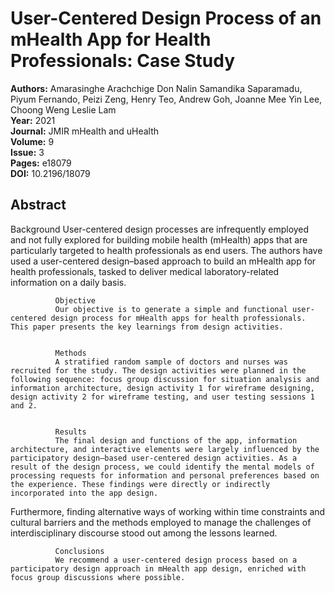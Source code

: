 # User-Centered Design Process of an mHealth App for Health Professionals: Case Study

**Authors:** Amarasinghe Arachchige Don Nalin Samandika Saparamadu, Piyum Fernando, Peizi Zeng, Henry Teo, Andrew Goh, Joanne Mee Yin Lee, Choong Weng Leslie Lam  
**Year:** 2021  
**Journal:** JMIR mHealth and uHealth  
**Volume:** 9  
**Issue:** 3  
**Pages:** e18079  
**DOI:** 10.2196/18079  

## Abstract
Background
              User-centered design processes are infrequently employed and not fully explored for building mobile health (mHealth) apps that are particularly targeted to health professionals as end users. The authors have used a user-centered design–based approach to build an mHealth app for health professionals, tasked to deliver medical laboratory-related information on a daily basis.
            
            
              Objective
              Our objective is to generate a simple and functional user-centered design process for mHealth apps for health professionals. This paper presents the key learnings from design activities.
            
            
              Methods
              A stratified random sample of doctors and nurses was recruited for the study. The design activities were planned in the following sequence: focus group discussion for situation analysis and information architecture, design activity 1 for wireframe designing, design activity 2 for wireframe testing, and user testing sessions 1 and 2.
            
            
              Results
              The final design and functions of the app, information architecture, and interactive elements were largely influenced by the participatory design–based user-centered design activities. As a result of the design process, we could identify the mental models of processing requests for information and personal preferences based on the experience. These findings were directly or indirectly incorporated into the app design. 
Furthermore, finding alternative ways of working within time constraints and cultural barriers and the methods employed to manage the challenges of interdisciplinary discourse stood out among the lessons learned.
            
            
              Conclusions
              We recommend a user-centered design process based on a participatory design approach in mHealth app design, enriched with focus group discussions where possible.

